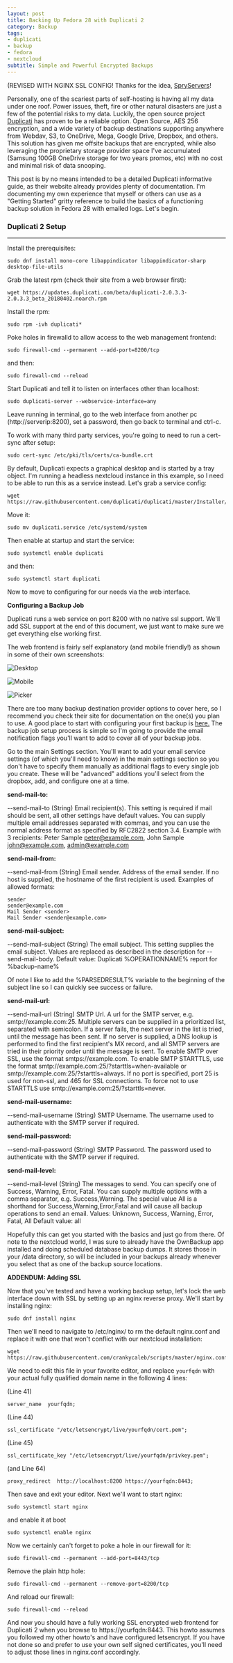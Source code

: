 ```yaml
---
layout: post
title: Backing Up Fedora 28 with Duplicati 2
category: Backup
tags:
- duplicati
- backup
- fedora
- nextcloud
subtitle: Simple and Powerful Encrypted Backups
---
```


(REVISED WITH NGINX SSL CONFIG! Thanks for the idea, [SpryServers](https://twitter.com/SpryServers)!

Personally, one of the scariest parts of self-hosting is having all my data under one roof. Power issues, theft, fire or other natural disasters are just a few of the potential risks to my data. Luckily, the open source project [Duplicati](https://www.duplicati.com/) has proven to be a reliable option. Open Source, AES 256 encryption, and a wide variety of backup destinations supporting anywhere from Webdav, S3, to OneDrive, Mega, Google Drive, Dropbox, and others. This solution has given me offsite backups that are encrypted, while also leveraging the proprietary storage provider space I've accumulated (Samsung 100GB OneDrive storage for two years promos, etc) with no cost and minimal risk of data snooping.

This post is by no means intended to be a detailed Duplicati informative guide, as their website already provides plenty of documentation. I'm documenting my own experience that myself or others can use as a "Getting Started" gritty reference to build the basics of a functioning backup solution in Fedora 28 with emailed logs. Let's begin.


### Duplicati 2 Setup
****
Install the prerequisites:

```
sudo dnf install mono-core libappindicator libappindicator-sharp desktop-file-utils
```

Grab the latest rpm (check their site from a web browser first):

```
wget https://updates.duplicati.com/beta/duplicati-2.0.3.3-2.0.3.3_beta_20180402.noarch.rpm
```

Install the rpm:

```
sudo rpm -ivh duplicati*
```

Poke holes in firewalld to allow access to the web management frontend:

```
sudo firewall-cmd --permanent --add-port=8200/tcp
```

and then:

```
sudo firewall-cmd --reload
```

Start Duplicati and tell it to listen on interfaces other than localhost:

```
sudo duplicati-server --webservice-interface=any
```

Leave running in terminal, go to the web interface from another pc (http://serverip:8200), set a password, then go back to terminal and ctrl-c.

To work with many third party services, you're going to need to run a cert-sync after setup:

```
sudo cert-sync /etc/pki/tls/certs/ca-bundle.crt
```

By default, Duplicati expects a graphical desktop and is started by a tray object. I'm running a headless nextcloud instance in this example, so I need to be able to run this as a service instead. Let's grab a service config:

```
wget https://raw.githubusercontent.com/duplicati/duplicati/master/Installer/debian/debian/duplicati.service
```

Move it:

```
sudo mv duplicati.service /etc/systemd/system
```

Then enable at startup and start the service:

```
sudo systemctl enable duplicati
```

and then:

```
sudo systemctl start duplicati
```

Now to move to configuring for our needs via the web interface.

**Configuring a Backup Job**

Duplicati runs a web service on port 8200 with no native ssl support. We'll add SSL support at the end of this document, we just want to make sure we get everything else working first.

The web frontend is fairly self explanatory (and mobile friendly!) as shown in some of their own screenshots:

![Desktop](/img/Duplicati-UI.jpg)

![Mobile](/img/Duplicati-mobile.jpg)

![Picker](/img/Duplicati-SourcePicker.jpg)

There are too many backup destination provider options to cover here, so I recommend you check their site for documentation on the one(s) you plan to use. A good place to start with configuring your first backup is [here.](https://www.duplicati.com/articles/Getting-Started/) The backup job setup process is simple so I'm going to provide the email notification flags you'll want to add to cover all of your backup jobs.

Go to the main Settings section. You'll want to add your email service settings (of which you'll need to know) in the main settings section so you don't have to specify them manually as additional flags to every single job you create. These will be "advanced" additions you'll select from the dropbox, add, and configure one at a time. 

**send-mail-to:**

--send-mail-to (String)
Email recipient(s).
This setting is required if mail should be sent, all other settings have default values. You can supply multiple email addresses separated with commas, and you can use the normal address format as specified by RFC2822 section 3.4.
Example with 3 recipients: Peter Sample <peter@example.com>, John Sample <john@example.com>, admin@example.com

**send-mail-from:**

--send-mail-from (String)
Email sender.
Address of the email sender. If no host is supplied, the hostname of the first recipient is used. Examples of allowed formats:

    sender
    sender@example.com
    Mail Sender <sender>
    Mail Sender <sender@example.com>

**send-mail-subject:**

--send-mail-subject (String)
The email subject.
This setting supplies the email subject. Values are replaced as described in the description for --send-mail-body.
Default value: Duplicati %OPERATIONNAME% report for %backup-name%

Of note I like to add the %PARSEDRESULT% variable to the beginning of the subject line so I can quickly see success or failure.

**send-mail-url:**

--send-mail-url (String)
SMTP Url.
A url for the SMTP server, e.g. smtp://example.com:25. Multiple servers can be supplied in a prioritized list, separated with semicolon. If a server fails, the next server in the list is tried, until the message has been sent.
If no server is supplied, a DNS lookup is performed to find the first recipient's MX record, and all SMTP servers are tried in their priority order until the message is sent.
To enable SMTP over SSL, use the format smtps://example.com. To enable SMTP STARTTLS, use the format smtp://example.com:25/?starttls=when-available or smtp://example.com:25/?starttls=always. If no port is specified, port 25 is used for non-ssl, and 465 for SSL connections. To force not to use STARTTLS use smtp://example.com:25/?starttls=never.

**send-mail-username:**

--send-mail-username (String)
SMTP Username.
The username used to authenticate with the SMTP server if required.

**send-mail-password:**

--send-mail-password (String) SMTP Password.
The password used to authenticate with the SMTP server if required.

**send-mail-level:**

--send-mail-level (String)
The messages to send.
You can specify one of Success, Warning, Error, Fatal. You can supply multiple options with a comma separator, e.g. Success,Warning. The special value All is a shorthand for Success,Warning,Error,Fatal and will cause all backup operations to send an email.
Values: Unknown, Success, Warning, Error, Fatal, All
Default value: all

Hopefully this can get you started with the basics and just go from there. Of note to the nextcloud world, I was sure to already have the OwnBackup app installed and doing scheduled database backup dumps. It stores those in your /data directory, so will be included in your backups already whenever you select that as one of the backup source locations.

**ADDENDUM: Adding SSL**

Now that you've tested and have a working backup setup, let's lock the web interface down with SSL by setting up an nginx reverse proxy. We'll start by installing nginx:

```
sudo dnf install nginx
```

Then we'll need to navigate to /etc/nginx/ to rm the default nginx.conf and replace it with one that won't conflict with our nextcloud installation:

```
wget https://raw.githubusercontent.com/crankycaleb/scripts/master/nginx.conf
```

We need to edit this file in your favorite editor, and replace `yourfqdn` with your actual fully qualified domain name in the following 4 lines:

(Line 41)
```
server_name  yourfqdn;
```

(Line 44)
```
ssl_certificate "/etc/letsencrypt/live/yourfqdn/cert.pem";
```

(Line 45)
```
ssl_certificate_key "/etc/letsencrypt/live/yourfqdn/privkey.pem";
```

(and Line 64)
```
proxy_redirect	http://localhost:8200 https://yourfqdn:8443;
```

Then save and exit your editor. Next we'll want to start nginx:

```
sudo systemctl start nginx
```

and enable it at boot

```
sudo systemctl enable nginx
```

Now we certainly can't forget to poke a hole in our firewall for it:

```
sudo firewall-cmd --permanent --add-port=8443/tcp
```

Remove the plain http hole:

```
sudo firewall-cmd --permanent --remove-port=8200/tcp
```

And reload our firewall:

```
sudo firewall-cmd --reload
```

And now you should have a fully working SSL encrypted web frontend for Duplicati 2 when you browse to https://yourfqdn:8443. This howto assumes you followed my other howto's and have configured letsencrypt. If you have not done so and prefer to use your own self signed certificates, you'll need to adjust those lines in nginx.conf accordingly.

